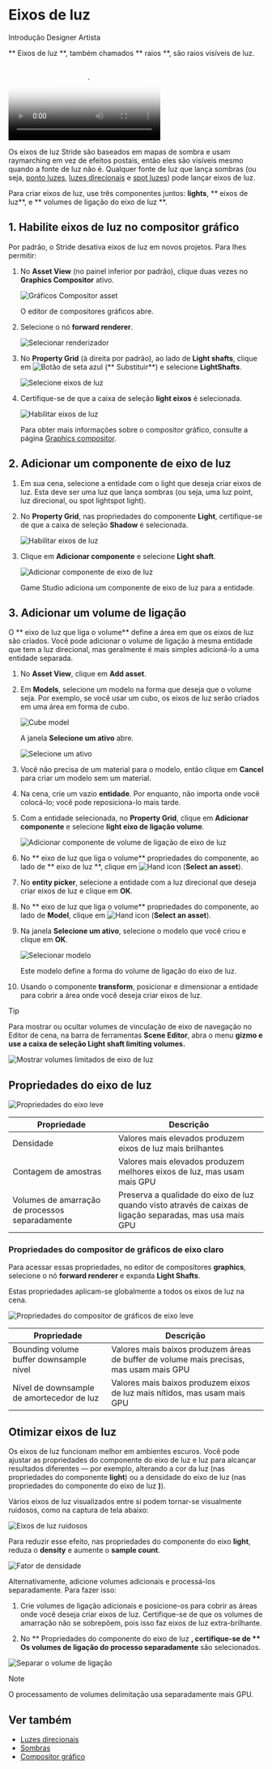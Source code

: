 # Eixos de luz

<span class="badge text-bg-primary">Introdução</span>
<span class="badge text-bg-success">Designer</span>
<span class="badge text-bg-success">Artista </span>

** Eixos de luz **, também chamados ** raios **, são raios visíveis de luz.

<video autoplay loop class="responsive-video" poster="media/lightshaft_CoS_640.jpg">
   <source src="media/lightshaft_CoS_640.mp4" type="video/mp4">
</video>

Os eixos de luz Stride são baseados em mapas de sombra [](shadows.md) e usam raymarching em vez de efeitos postais, então eles são visíveis mesmo quando a fonte de luz não é. Qualquer fonte de luz que lança sombras (ou seja, [ponto luzes](point-lights.md), [ luzes direcionais](directional-lights.md) e [spot luzes](spot-lights.md)) pode lançar eixos de luz.

Para criar eixos de luz, use três componentes juntos: **lights**, ** eixos de luz**, e ** volumes de ligação do eixo de luz **.

## 1. Habilite eixos de luz no compositor gráfico

Por padrão, o Stride desativa eixos de luz em novos projetos. Para lhes permitir:

1. No **Asset View** (no painel inferior por padrão), clique duas vezes no **Graphics Compositor** ativo.

   ![Gráficos Compositor asset](../graphics-compositor/media/graphics-compositor-asset.png)

   O editor de compositores gráficos abre.

2. Selecione o nó **forward renderer**.

   ![Selecionar renderizador ](../../virtual-reality/media/select-forward-renderer.png)

3. No **Property Grid** (à direita por padrão), ao lado de **Light shafts**, clique em ![ Botão de seta azul](~/manual/game-studio/media/blue-arrow-icon.png) (** Substituir**) e selecione **LightShafts**.

   ![Selecione eixos de luz](media/select-light-shafts.png)

4. Certifique-se de que a caixa de seleção **light eixos** é selecionada.

   ![ Habilitar eixos de luz](media/enable-light-shafts.png)

   Para obter mais informações sobre o compositor gráfico, consulte a página [Graphics compositor](../graphics-compositor/index.md).

## 2. Adicionar um componente de eixo de luz

1. Em sua cena, selecione a entidade com o <g id="1">light</g> que deseja criar eixos de luz. Esta deve ser uma luz que lança sombras (ou seja, uma luz <g id="2">point</g>, <g id="3"> luz direcional</g>, ou <g id="4">spot light</g>spot light</g>).

2. No **Property Grid**, nas propriedades do componente **Light**, certifique-se de que a caixa de seleção **Shadow** é selecionada.

   ![ Habilitar eixos de luz](media/light-shafts-enable-shadows.png)

3. Clique em **Adicionar componente** e selecione **Light shaft**.

   ![ Adicionar componente de eixo de luz](media/add-light-shaft-component.png)

   Game Studio adiciona um componente de eixo de luz para a entidade.

## 3. Adicionar um volume de ligação

O ** eixo de luz que liga o volume** define a área em que os eixos de luz são criados. Você pode adicionar o volume de ligação à mesma entidade que tem a luz direcional, mas geralmente é mais simples adicioná-lo a uma entidade separada.

1. No **Asset View**, clique em **Add asset**.

2. Em **Models**, selecione um modelo na forma que deseja que o volume seja. Por exemplo, se você usar um cubo, os eixos de luz serão criados em uma área em forma de cubo.

   ![Cube model](media/add-cube-model.png)

   A janela **Selecione um ativo** abre.

   ![ Selecione um ativo](media/asset-picker.png)

3. Você não precisa de um material para o modelo, então clique em **Cancel** para criar um modelo sem um material.

4. Na cena, crie um vazio **entidade**. Por enquanto, não importa onde você colocá-lo; você pode reposiciona-lo mais tarde.

5. Com a entidade selecionada, no **Property Grid**, clique em **Adicionar componente** e selecione **light eixo de ligação volume**.

   ![ Adicionar componente de volume de ligação de eixo de luz](media/add-light-shaft-bounding-volume.png)

6. No ** eixo de luz que liga o volume** propriedades do componente, ao lado de ** eixo de luz **, clique em ![Hand icon](~/manual/game-studio/media/hand-icon.png) (**Select an asset**).

7. No **entity picker**, selecione a entidade com a luz direcional que deseja criar eixos de luz e clique em **OK**.

8. No ** eixo de luz que liga o volume** propriedades do componente, ao lado de **Model**, clique em ![Hand icon](~/manual/game-studio/media/hand-icon.png) (**Select an asset**).

9. Na janela **Selecione um ativo**, selecione o modelo que você criou e clique em **OK**.

   ![Selecionar modelo](media/select-procedural-model.png)

   Este modelo define a forma do volume de ligação do eixo de luz.

10. Usando o componente **transform**, posicionar e dimensionar a entidade para cobrir a área onde você deseja criar eixos de luz.

   > [!Tip]
   > Para mostrar ou ocultar volumes de vinculação de eixo de navegação no Editor de cena, na barra de ferramentas **Scene Editor**, abra o menu **gizmo e use a caixa de seleção **Light shaft limiting volumes**.**

   ![Mostrar volumes limitados de eixo de luz](media/show-or-hide-light-shaft-bounding-volume.png)

## Propriedades do eixo de luz

![ Propriedades do eixo leve](media/light-shaft-properties.png)

| Propriedade | Descrição |
|---------------------------|----------
| Densidade | Valores mais elevados produzem eixos de luz mais brilhantes |
| Contagem de amostras | Valores mais elevados produzem melhores eixos de luz, mas usam mais GPU |
| Volumes de amarração de processos separadamente | Preserva a qualidade do eixo de luz quando visto através de caixas de ligação separadas, mas usa mais GPU |

### Propriedades do compositor de gráficos de eixo claro

Para acessar essas propriedades, no editor de compositores **graphics**, selecione o nó **forward renderer** e expanda **Light Shafts**.

Estas propriedades aplicam-se globalmente a todos os eixos de luz na cena.

![ Propriedades do compositor de gráficos de eixo leve](media/light-shaft-graphics-compositor-properties.png)

| Propriedade | Descrição |
|-----------------------------------------|--------------
| Bounding volume buffer downsample nível | Valores mais baixos produzem áreas de buffer de volume mais precisas, mas usam mais GPU |
| Nível de downsample de amortecedor de luz | Valores mais baixos produzem eixos de luz mais nítidos, mas usam mais GPU |

## Otimizar eixos de luz

Os eixos de luz funcionam melhor em ambientes escuros. Você pode ajustar as propriedades do componente do eixo de luz e luz para alcançar resultados diferentes — por exemplo, alterando a cor da luz (nas propriedades do componente **light**) ou a densidade do eixo de luz (nas propriedades do componente do eixo de luz **)**).

Vários eixos de luz visualizados entre si podem tornar-se visualmente ruidosos, como na captura de tela abaixo:

![ Eixos de luz ruidosos](media/noisy-light-shafts.jpg)

Para reduzir esse efeito, nas propriedades do componente do eixo **light**, reduza o **density** e aumente o **sample count**.

![ Fator de densidade](media/density-factor.png)

Alternativamente, adicione volumes adicionais e processá-los separadamente. Para fazer isso:

1. Crie volumes de ligação adicionais e posicione-os para cobrir as áreas onde você deseja criar eixos de luz. Certifique-se de que os volumes de amarração não se sobrepõem, pois isso faz eixos de luz extra-brilhante.

2. No ** Propriedades do componente do eixo de luz **, certifique-se de ** Os volumes de ligação do processo separadamente** são selecionados.

![ Separar o volume de ligação](media/separate-bounding-volumes.png)

> [!Note]
> O processamento de volumes delimitação usa separadamente mais GPU.

## Ver também

* [Luzes direcionais](directional-lights.md)
* [Sombras](shadows.md)
* [Compositor gráfico](../graphics-compositor/index.md)